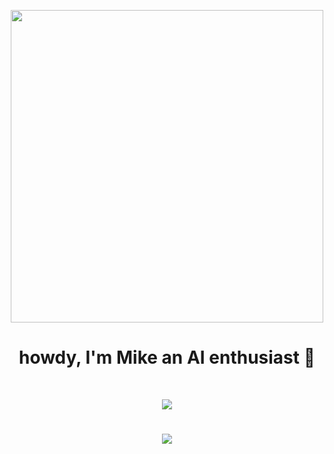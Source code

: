 <p align="center">
  <a href="https://github.com/molexai"><img width=500 src="https://github.com/user-attachments/assets/dd168b45-35e3-455d-94be-e8215621e602"></a>
</p>

<h1 align="center">
  howdy, I'm Mike an AI enthusiast 👋
</h1> 
<br/>

<p align="center">
  <img src="https://github-readme-streak-stats.herokuapp.com/?user=drkostas&theme=gotham"/>
</p>

<h1></h1>

<p align="center">
  <img src="https://skillicons.dev/icons?i=java,ts,py,rust,c,docker,git,github,githubactions,gitlab,gradle,kubernetes,linux"/>
</p>



